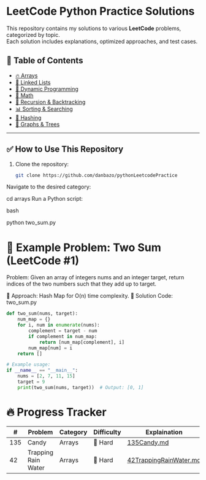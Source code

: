 #  LeetCode Python Practice Solutions

This repository contains my solutions to various **LeetCode** problems, categorized by topic.  
Each solution includes explanations, optimized approaches, and test cases.  

## 📖 Table of Contents
- [🔥 Arrays](Arrays/)
- [🔗 Linked Lists](linked_lists/)
- [🔁 Dynamic Programming](dynamic_programming/)
- [🧮 Math](math/)
- [🧩 Recursion & Backtracking](recursion/)
- [📊 Sorting & Searching](sorting_searching/)
- [🔑 Hashing](hashing/)
- [📡 Graphs & Trees](graphs_trees/)

---

## ✅ How to Use This Repository
1. Clone the repository:  
   ```bash
   git clone https://github.com/danbazo/pythonLeetcodePractice
Navigate to the desired category:


cd arrays
Run a Python script:

bash

python two_sum.py

# 📌 Example Problem: Two Sum (LeetCode #1)
Problem: Given an array of integers nums and an integer target, return indices of the two numbers such that they add up to target.

🔹 Approach: Hash Map for O(n) time complexity.
🔹 Solution Code: two_sum.py
``` python
def two_sum(nums, target):
    num_map = {}
    for i, num in enumerate(nums):
        complement = target - num
        if complement in num_map:
            return [num_map[complement], i]
        num_map[num] = i
    return []

# Example usage:
if __name__ == "__main__":
    nums = [2, 7, 11, 15]
    target = 9
    print(two_sum(nums, target))  # Output: [0, 1]
```

# 🔥 Progress Tracker

|# |	Problem	|Category	|Difficulty	|Explaination|Solution|
|-----------|-----------|-----------|--------|-------|------|
|135	|Candy	|Arrays	|🔴 Hard	|[135Candy.md](Arrays/135Candy.md)|[135Candy.py](Arrays/135Candy.py)|
|42 |Trapping Rain Water	|Arrays	|🔴 Hard	|[42TrappingRainWater.md](Arrays/42TrappingRainWater.md)|[42TrappingRainWater.py](Arrays/42TrappingRainWater.py)|








